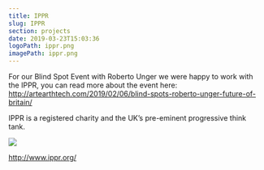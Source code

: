 ```yaml
---
title: IPPR
slug: IPPR
section: projects
date: 2019-03-23T15:03:36
logoPath: ippr.png
imagePath: ippr.png
---
```



For our Blind Spot Event with Roberto Unger we were happy to work with the IPPR, you can read more about the event here: http://artearthtech.com/2019/02/06/blind-spots-roberto-unger-future-of-britain/

IPPR is a registered charity and the UK’s pre-eminent progressive think tank.


<img src="/images/ippr.png">

http://www.ippr.org/
